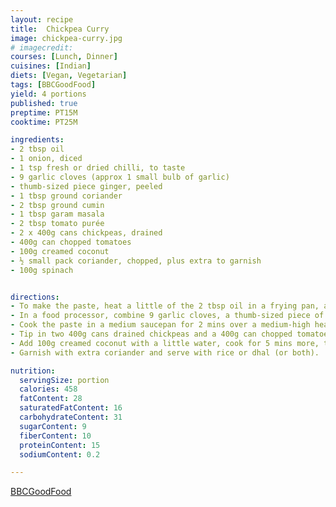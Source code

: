 ```yaml
---
layout: recipe
title:  Chickpea Curry
image: chickpea-curry.jpg
# imagecredit:
courses: [Lunch, Dinner]
cuisines: [Indian]
diets: [Vegan, Vegetarian]
tags: [BBCGoodFood]
yield: 4 portions
published: true
preptime: PT15M
cooktime: PT25M

ingredients:
- 2 tbsp oil
- 1 onion, diced
- 1 tsp fresh or dried chilli, to taste
- 9 garlic cloves (approx 1 small bulb of garlic)
- thumb-sized piece ginger, peeled
- 1 tbsp ground coriander
- 2 tbsp ground cumin
- 1 tbsp garam masala
- 2 tbsp tomato purée
- 2 x 400g cans chickpeas, drained
- 400g can chopped tomatoes
- 100g creamed coconut
- ½ small pack coriander, chopped, plus extra to garnish
- 100g spinach


directions:
- To make the paste, heat a little of the 2 tbsp oil in a frying pan, add 1 diced onion and 1 tsp fresh or dried chilli, and cook until softened, about 8 mins.
- In a food processor, combine 9 garlic cloves, a thumb-sized piece of peeled ginger and the remaining oil, then add 1 tbsp ground coriander, 2 tbsp ground cumin, 1 tbsp garam masala, 2 tbsp tomato purée, ½ tsp salt and the fried onion. Blend to a smooth paste – add a drop of water or more oil, if needed.
- Cook the paste in a medium saucepan for 2 mins over a medium-high heat, stirring occasionally so it doesn’t stick.
- Tip in two 400g cans drained chickpeas and a 400g can chopped tomatoes, and simmer for 5 mins until reduced down.
- Add 100g creamed coconut with a little water, cook for 5 mins more, then add ½ small pack chopped coriander and 100g spinach, and cook until wilted.
- Garnish with extra coriander and serve with rice or dhal (or both).

nutrition:
  servingSize: portion
  calories: 458
  fatContent: 28
  saturatedFatContent: 16
  carbohydrateContent: 31
  sugarContent: 9
  fiberContent: 10
  proteinContent: 15
  sodiumContent: 0.2

---
```


[BBCGoodFood](https://www.bbcgoodfood.com/recipes/kadala-curry)

